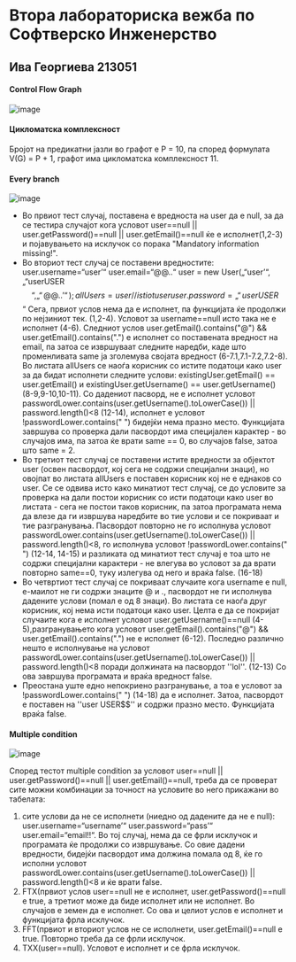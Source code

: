 # Втора лабораториска вежба по Софтверско Инженерство 
## Ива Георгиева 213051

#### Control Flow Graph 
![image](https://github.com/ivag1/SI_2023_lab2_213051/assets/107797831/8a2b33e7-0aa1-47b0-aabc-d9016be77b2c)

#### Цикломатска комплексност 
Бројот на предикатни јазли во графот е P = 10, па според формулата V(G) = P + 1, графот има цикломатска комплексност 11. 

#### Every branch 
![image](https://github.com/ivag1/SI_2023_lab2_213051/assets/107797831/46e3b689-f899-4b8a-8156-6dfc4d047685)
- Во првиот тест случај, поставена е вредноста на user да е null, за да се тестира случајот кога условот user==null || user.getPassword()==null || user.getEmail()==null ќе е исполнет(1,2-3) и појавувањето на исклучок со порака "Mandatory information missing!".
- Во вториот тест случај се поставени вредностите: 
user.username=“user’“
user.email=“@@..“
user = new User(„“user’“, „“userUSER$$“, „“@@..’“);
allUsers={user} //istiot user
user.password = „“userUSER$$“
Сега, првиот услов нема да е исполнет, па функцијата ќе продолжи по нејзиниот тек. (1,2-4). Условот за username==null исто така не е исполнет (4-6). 
Следниот услов user.getEmail().contains("@") && user.getEmail().contains(".") е исполнет со поставената вредност на email, па затоа се извршуваат следните наредби, каде што променливата same ја зголемува својата вредност (6-7.1,7.1-7.2,7.2-8).
Во листата allUsers се наоѓа корисник со истите податоци како user за да бидат исполнети следните услови: 
existingUser.getEmail() == user.getEmail() и existingUser.getUsername() == user.getUsername() (8-9,9-10,10-11).
Со дадениот пасворд, не е исполнет условот passwordLower.contains(user.getUsername().toLowerCase()) || password.length()<8 (12-14), исполнет е условот !passwordLower.contains(" ") бидејќи нема празно место. Функцијата завршува со проверка дали пасвордот има специјален карактер - во случајов има, па затоа ќе врати same == 0, во случајов false, затоа што same = 2. 
- Во третиот тест случај се поставени истите вредности за објектот user (освен пасвордот, кој сега не содржи специјални знаци), но овојпат во листата allUsers е поставен корисник кој не е еднаков со user. Се се одвива исто како минатиот тест случај, се до условите за проверка на дали постои корисник со исти податоци како user во листата - сега не постои таков корисник, па затоа програмата нема да влезе да ги извршува наредбите во тие услови и се покриваат и тие разгранувања.
Пасвордот повторно не го исполнува условот passwordLower.contains(user.getUsername().toLowerCase()) || password.length()<8, го исполнува условот !passwordLower.contains(" ") (12-14, 14-15) и разликата од минатиот тест случај е тоа што не содржи специјални карактери - не влегува во условот за да врати повторно same==0, туку излегува од него и враќа false. (16-18)
- Во четвртиот тест случај се покриваат случаите кога username е null, е-маилот не ги содржи знаците @ и ., пасвордот не ги исполнува дадените услови (помал е од 8 знаци). Во листата се наоѓа друг корисник, кој нема исти податоци како user. Целта е да се покријат случаите кога е исполнет условот user.getUsername()==null (4-5),разгранувањето кога условот user.getEmail().contains("@") && user.getEmail().contains(".") не е исполнет (6-12). 
Последно различно нешто е исполнување на условот passwordLower.contains(user.getUsername().toLowerCase()) || password.length()<8
поради должината на пасвордот ''lol''. (12-13) Со ова завршува програмата и враќа вредност false. 
- Преостана уште едно непокриено разгранување, а тоа е условот за !passwordLower.contains(" ") (14-18) да е исполнет. Затоа, пасвордот е поставен на ''user USER$$'' и содржи празно место. Функцијата враќа false. 

#### Multiple condition 
![image](https://github.com/ivag1/SI_2023_lab2_213051/assets/107797831/b6046e52-1b63-4e99-9ee2-4dbcb16fd656)

Според тестот multiple condition за условот user==null || user.getPassword()==null || user.getEmail()==null, треба да се проверат сите можни комбинации за точност на условите во него прикажани во табелата: 
1. сите услови да не се исполнети (ниедно од дадените да не е null): 
user.username=“username’“
user.password=“pass’“
user.email=“email!!“. Во тој случај, нема да се фрли исклучок и програмата ќе продолжи со извршување. Со овие дадени вредности, бидејќи пасвордот има должина помала од 8, ќе го исполни условот passwordLower.contains(user.getUsername().toLowerCase()) || password.length()<8 и ќе врати false. 
2. FTX(првиот услов user==null не е исполнет, user.getPassword()==null е true, а третиот може да биде исполнет или не исполнет. Во случајов е земен да е исполнет. 
Со ова и целиот услов е исполнет и функцијата фрла исклучок. 
3. FFT(првиот и вториот услов не се исполнети, user.getEmail()==null e true. Повторно треба да се фрли исклучок. 
4. TХX(user==null). Условот е исполнет и се фрла исклучок. 


